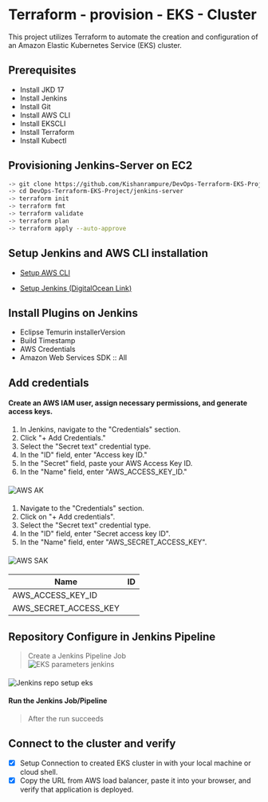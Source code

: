 
# Terraform - provision - EKS - Cluster

This project utilizes Terraform to automate the creation and configuration of an Amazon Elastic Kubernetes Service (EKS) cluster.

## Prerequisites
- Install JKD 17
- Install Jenkins
- Install Git
- Install AWS CLI
- Install EKSCLI
- Install Terraform
- Install Kubectl

## Provisioning Jenkins-Server on EC2
```bash
-> git clone https://github.com/Kishanrampure/DevOps-Terraform-EKS-Project.git
-> cd DevOps-Terraform-EKS-Project/jenkins-server
-> terraform init
-> terraform fmt
-> terraform validate
-> terraform plan
-> terraform apply --auto-approve
```
## Setup Jenkins and AWS CLI installation
 - [Setup AWS CLI](https://docs.aws.amazon.com/cli/latest/userguide/getting-started-install.html)

 - [Setup Jenkins (DigitalOcean Link)](https://www.digitalocean.com/community/tutorials/how-to-install-jenkins-on-ubuntu-22-04)

 
## Install Plugins on Jenkins

- Eclipse Temurin installerVersion
- Build Timestamp
- AWS Credentials
- Amazon Web Services SDK :: All

## Add credentials

#### Create an AWS IAM user, assign necessary permissions, and generate access keys.
 
1. In Jenkins, navigate to the "Credentials" section.
2. Click "+ Add Credentials."
3. Select the "Secret text" credential type.
4. In the "ID" field, enter "Access key ID."
5. In the "Secret" field, paste your AWS Access Key ID.
6. In the "Name" field, enter "AWS_ACCESS_KEY_ID."
####
![AWS AK](https://github.com/Kishanrampure/DevOps-Terraform-EKS-Project/assets/121344253/55ac697b-17e8-4a8c-8bea-78de1a39ae87)

####

1. Navigate to the "Credentials" section.
2. Click on "+ Add credentials".
3. Select the "Secret text" credential type.
4. In the "ID" field, enter "Secret access key ID".
5. In the "Name" field, enter "AWS_SECRET_ACCESS_KEY".
####
![AWS SAK](https://github.com/Kishanrampure/DevOps-Terraform-EKS-Project/assets/121344253/424ece50-3530-4ca4-9d1a-d9b800f56548)

####
| Name             | ID                                                                |
| ----------------- | ------------------------------------------------------------------ |
| AWS_ACCESS_KEY_ID | <Access key ID> |
| AWS_SECRET_ACCESS_KEY | <Secret access key ID> |

## Repository Configure in Jenkins Pipeline
> Create a Jenkins Pipeline Job  
![EKS parameters jenkins](https://github.com/Kishanrampure/DevOps-Terraform-EKS-Project/assets/121344253/69c4c94c-c896-4718-b777-ccc5946a0604)
####
####
![Jenkins repo setup eks](https://github.com/Kishanrampure/DevOps-Terraform-EKS-Project/assets/121344253/7bcc2598-8341-4136-ae3d-3fb9d76f2290)

####

#### Run the Jenkins Job/Pipeline
> After the run succeeds

## Connect to the cluster and verify
- [x] Setup Connection to created EKS cluster in with your local machine or cloud shell.
- [x] Copy the URL from AWS load balancer, paste it into your browser, and verify that application is deployed.